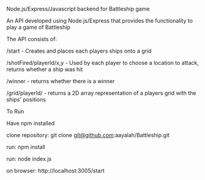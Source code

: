 Node.js/Express/Javascript backend for Battleship game

An API developed using Node.js/Express that provides the functionality to play a game of Battleship

The API consists of:

/start - Creates and places each players ships onto a grid

/shotFired/playerId/x,y - Used by each player to choose a location to attack, returns whether a ship was hit

/winner - returns whether there is a winner

/grid/playerId/ - returns a 2D array representation of a players grid with the ships' positions


To Run

Have npm installed

clone repository: git clone git@github.com:aayalah/Battleship.git

run: npm install

run: node index.js

on browser: http://localhost:3005/start

